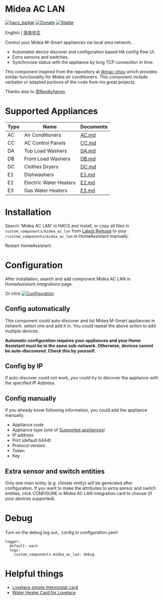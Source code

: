 # Midea AC LAN
[![hacs_badge](https://img.shields.io/badge/HACS-Default-blue.svg)](https://github.com/hacs/integration)
[![Donate](https://img.shields.io/badge/donate-BuyMeCoffee-blue.svg)](https://www.buymeacoffee.com/georgezhao2010)
[![Stable](https://img.shields.io/github/v/release/georgezhao2010/midea_ac_lan)](https://github.com/georgezhao2010/midea_ac_lan/releases/latest)

English | [简体中文](https://github.com/georgezhao2010/midea_ac_lan/blob/master/README_hans.md)

Control your Midea M-Smart appliances via local area network.

- Automated device discover and configuration based HA config flow UI.
- Extra sensors and switches.
- Synchronize status with the appliance by long TCP connection in time.

This component inspired from the repository at [@mac-zhou](https://github.com/mac-zhou/midea-msmart) which provides similar functionality for Midea air conditioners. This component include verbatim or adapted portions of the code from his great projects.

Thanks also to [@NeoAcheron](https://github.com/NeoAcheron/midea-ac-py).

# Supported Appliances

  Type | Name | Documents
 --- | --- | ---
 AC | Air Conditioners | [AC.md](https://github.com/georgezhao2010/midea_ac_lan/blob/master/doc/AC.md)
 CC | AC Control Panels | [CC.md](https://github.com/georgezhao2010/midea_ac_lan/blob/master/doc/CC.md)
 DA | Top Load Washers | [DA.md](https://github.com/georgezhao2010/midea_ac_lan/blob/master/doc/DA.md)
 DB | Front Load Washers | [DB.md](https://github.com/georgezhao2010/midea_ac_lan/blob/master/doc/DB.md)
 DC | Clothes Dryers | [DC.md](https://github.com/georgezhao2010/midea_ac_lan/blob/master/doc/DC.md)
 E1 | Dishwashers | [E1.md](https://github.com/georgezhao2010/midea_ac_lan/blob/master/doc/E1.md)
 E2 | Electric Water Heaters | [E2.md](https://github.com/georgezhao2010/midea_ac_lan/blob/master/doc/E2.md)
 E3 | Gas Water Heaters |  [E3.md](https://github.com/georgezhao2010/midea_ac_lan/blob/master/doc/E3.md)

# Installation
Search 'Midea AC LAN' in HACS and install, or copy all files in `custom_components/midea_ac_lan` from [Latest Release](https://github.com/georgezhao2010/midea_ac_lan/releases/latest) to your `/custom_components/midea_ac_lan` in HomeAssistant manually. 

Restart HomeAssistant.

# Configuration
After installation, search and add component Midea AC LAN in HomeAssistant integrations page.

Or click [![Configuration](https://my.home-assistant.io/badges/config_flow_start.svg)](https://my.home-assistant.io/redirect/config_flow_start?domain=midea_ac_lan)

## Config automatically
This component could auto-discover and list Midea M-Smart appliances in network, select one and add it in. You could repeat the above action to add multiple devices.

**Automatic configuration requires your appliances and your Home Assistant must be in the same sub-network. Otherwise, devices cannot be auto-discovered.  Check this by yourself.**

## Config by IP
If auto-discover could not work, you could try to discover the appliance with the specified IP Address.

## Config manually
If you already know following information, you could add the appliance manually.
- Appliance code
- Appliance type (one of [Supported appliances](https://github.com/georgezhao2010/midea_ac_lan/blob/master/README.md#supported-appliances))
- IP address
- Port (default 6444)
- Protocol version
- Token
- Key


## Extra sensor and switch entities

Only one main entity (e.g. climate entity) will be generated after configuration. If you want to make the attributes to extra sensor and switch entities, click CONFIGURE in Midea AC LAN integration card to choose (if your devices supported).

# Debug

Turn on the debug log out，config in configuration.yaml
```
logger:
  default: warn
  logs:
    custom_components.midea_ac_lan: debug
```

# Helpful things
- [Lovelace simple thermostat card](https://github.com/nervetattoo/simple-thermostat)
- [Water Heater Card for Lovelace](https://github.com/rsnodgrass/water-heater-card)